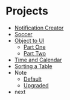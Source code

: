 # Projects

- [Notification Creator](./notification-creater/notificationCreater.js)
- [Soccer](./soccer/code.js)
- [Object to Ul](./object-to-ul)
  - [Part One](./object-to-ul/part%20one/Laboratory.js)
  - [Part Two](./object-to-ul/part%20two/Laboratory.js)
- [Time and Calendar](./calendar-and-time/Laboratory.js)
- [Sorting a Table](./sorting-a-table/Laboratory.js)
- Note
  - [Default](./note/default/Laboratory.js)
  - [Upgraded](./note/upgraded/Laboratory.js)
- next